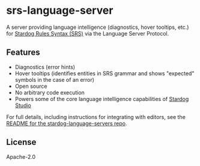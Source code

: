 # srs-language-server

A server providing language intelligence (diagnostics,
hover tooltips, etc.) for [Stardog Rules Syntax (SRS)](https://www.stardog.com/docs/#_stardog_rules_syntax) via the Language
Server Protocol.

## Features

- Diagnostics (error hints)
- Hover tooltips (identifies entities in SRS grammar and shows "expected"
symbols in the case of an error)
- Open source
- No arbitrary code execution
- Powers some of the core language intelligence capabilities of [Stardog Studio](https://www.stardog.com/studio/)

For full details, including instructions for integrating with editors, see the
[README for the stardog-language-servers repo](https://github.com/stardog-union/stardog-language-servers/#readme).

## License

Apache-2.0